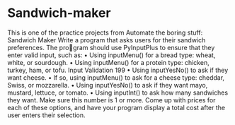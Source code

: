 # Sandwich-maker
This is one of the practice projects from Automate the boring stuff:
Sandwich Maker
Write a program that asks users for their sandwich preferences. The program should use PyInputPlus to ensure that they enter valid input, such as:
•	 Using inputMenu() for a bread type: wheat, white, or sourdough.
•	 Using inputMenu() for a protein type: chicken, turkey, ham, or tofu.
Input Validation 199
•	 Using inputYesNo() to ask if they want cheese.
•	 If so, using inputMenu() to ask for a cheese type: cheddar, Swiss, 
or mozzarella.
•	 Using inputYesNo() to ask if they want mayo, mustard, lettuce, or tomato.
•	 Using inputInt() to ask how many sandwiches they want. Make sure this 
number is 1 or more.
Come up with prices for each of these options, and have your program 
display a total cost after the user enters their selection.
